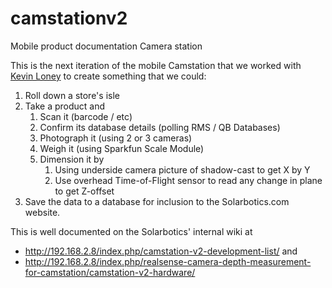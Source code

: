 # camstationv2
Mobile product documentation Camera station

This is the next iteration of the mobile Camstation that we worked with [Kevin Loney](https://github.com/solarboticsltd/Internal-Tools/blob/master/cam_station/) to create something that we could:

 1. Roll down a store's isle
 2. Take a product and
	 1. Scan it (barcode / etc)
	 2. Confirm its database details (polling RMS / QB Databases)
	 3. Photograph it (using 2 or 3 cameras)
	 4. Weigh it (using Sparkfun Scale Module)
	 5. Dimension it by
		1. Using underside camera picture of shadow-cast to get X by Y
		2. Use overhead Time-of-Flight sensor to read any change in plane to get Z-offset
 3. Save the data to a database for inclusion to the Solarbotics.com website.
 
 This is well documented on the Solarbotics' internal wiki at 
 - http://192.168.2.8/index.php/camstation-v2-development-list/ and 
 - http://192.168.2.8/index.php/realsense-camera-depth-measurement-for-camstation/camstation-v2-hardware/

